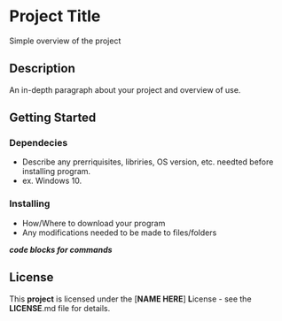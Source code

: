 # Project Title 

Simple overview of the project

## Description

An in-depth paragraph about your project and overview of use.

## Getting Started

### Dependecies

- Describe any prerriquisites, libriries, OS version, etc. needted before installing program.
- ex. Windows 10.

### Installing

- How/Where to download your program 
- Any modifications needed to be made to files/folders

***code blocks for commands*** 

## License 

This **project** is licensed under the [**NAME HERE**] **L**icense - see the **LICENSE**.md file for details.

